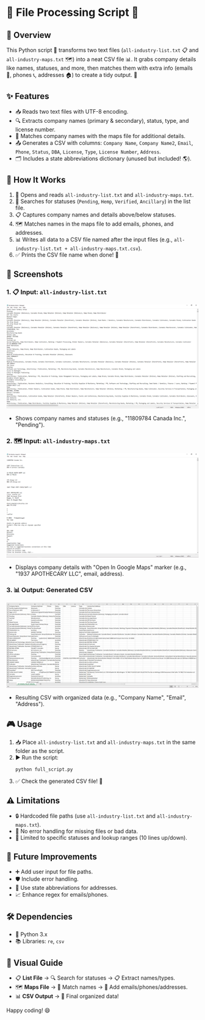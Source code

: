 # 🎉 File Processing Script 🎉

## 🌟 Overview
This Python script 📜 transforms two text files (`all-industry-list.txt` 📋 and `all-industry-maps.txt` 🗺️) into a neat CSV file 📊. It grabs company details like names, statuses, and more, then matches them with extra info (emails 📧, phones 📞, addresses 🏠) to create a tidy output. 🚀

## ✨ Features
- 📥 Reads two text files with UTF-8 encoding.
- 🔍 Extracts company names (primary & secondary), status, type, and license number.
- 🔗 Matches company names with the maps file for additional details.
- 📤 Generates a CSV with columns: `Company Name`, `Company Name2`, `Email`, `Phone`, `Status`, `DBA`, `License`, `Type`, `License Number`, `Address`.
- 🗂️ Includes a state abbreviations dictionary (unused but included! 🌎).

## 🚀 How It Works
1. 📂 Opens and reads `all-industry-list.txt` and `all-industry-maps.txt`.
2. 🔎 Searches for statuses (`Pending`, `Hemp`, `Verified`, `Ancillary`) in the list file.
3. 📋 Captures company names and details above/below statuses.
4. 🗺️ Matches names in the maps file to add emails, phones, and addresses.
5. 📊 Writes all data to a CSV file named after the input files (e.g., `all-industry-list.txt + all-industry-maps.txt.csv`).
6. ✅ Prints the CSV file name when done! 🎉

## 📸 Screenshots
### 1. 📋 Input: `all-industry-list.txt`
![List File](screenshots/list_file.png)
- Shows company names and statuses (e.g., "11809784 Canada Inc.", "Pending").

### 2. 🗺️ Input: `all-industry-maps.txt`
![Maps File](screenshots/maps_file.png)
- Displays company details with "Open In Google Maps" marker (e.g., "1937 APOTHECARY LLC", email, address).

### 3. 📊 Output: Generated CSV
![CSV Output](screenshots/csv_output.png)
- Resulting CSV with organized data (e.g., "Company Name", "Email", "Address").

## 🎮 Usage
1. 📥 Place `all-industry-list.txt` and `all-industry-maps.txt` in the same folder as the script.
2. ▶️ Run the script:
   ```bash
   python full_script.py
   ```
3. ✅ Check the generated CSV file! 📄

## ⚠️ Limitations
- 🔒 Hardcoded file paths (use `all-industry-list.txt` and `all-industry-maps.txt`).
- 🚫 No error handling for missing files or bad data.
- 📏 Limited to specific statuses and lookup ranges (10 lines up/down).

## 🌱 Future Improvements
- ➕ Add user input for file paths.
- 🛡️ Include error handling.
- 🔄 Use state abbreviations for addresses.
- 📈 Enhance regex for emails/phones.

## 🛠️ Dependencies
- 🐍 Python 3.x
- 📚 Libraries: `re`, `csv`

## 🎨 Visual Guide
- 📋 **List File** → 🔍 Search for statuses → 📋 Extract names/types.
- 🗺️ **Maps File** → 🔗 Match names → 📧 Add emails/phones/addresses.
- 📊 **CSV Output** → 🎉 Final organized data!

Happy coding! 😄